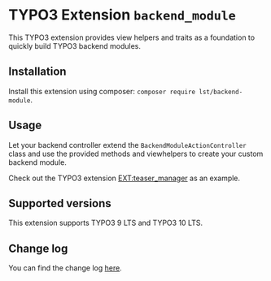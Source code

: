 # TYPO3 Extension ``backend_module``

This TYPO3 extension provides view helpers and traits as a foundation to quickly build TYPO3 backend modules.

## Installation

Install this extension using composer: `composer require lst/backend-module`.

## Usage

Let your backend controller extend the `BackendModuleActionController` class and use the provided methods and 
viewhelpers to create your custom backend module.

Check out the TYPO3 extension [EXT:teaser_manager](https://github.com/lst-ag/teaser_manager) as an example.

## Supported versions

This extension supports TYPO3 9 LTS and TYPO3 10 LTS.

## Change log

You can find the change log [here](CHANGELOG.md).